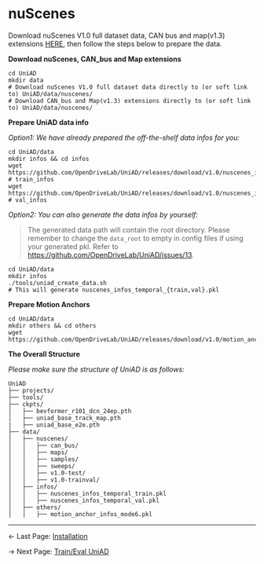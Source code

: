 

# nuScenes
Download nuScenes V1.0 full dataset data, CAN bus and map(v1.3) extensions [HERE](https://www.nuscenes.org/download), then follow the steps below to prepare the data.


**Download nuScenes, CAN_bus and Map extensions**
```shell
cd UniAD
mkdir data
# Download nuScenes V1.0 full dataset data directly to (or soft link to) UniAD/data/nuscenes/
# Download CAN_bus and Map(v1.3) extensions directly to (or soft link to) UniAD/data/nuscenes/
```

**Prepare UniAD data info**

*Option1: We have already prepared the off-the-shelf data infos for you:*
```shell
cd UniAD/data
mkdir infos && cd infos
wget https://github.com/OpenDriveLab/UniAD/releases/download/v1.0/nuscenes_infos_temporal_train.pkl  # train_infos
wget https://github.com/OpenDriveLab/UniAD/releases/download/v1.0/nuscenes_infos_temporal_val.pkl  # val_infos
```


*Option2: You can also generate the data infos by yourself:*
> The generated data path will contain the root directory. Please remember to change the `data_root` to empty in config files if using your generated pkl. Refer to https://github.com/OpenDriveLab/UniAD/issues/13.
```shell
cd UniAD/data
mkdir infos
./tools/uniad_create_data.sh
# This will generate nuscenes_infos_temporal_{train,val}.pkl
```

**Prepare Motion Anchors**
```shell
cd UniAD/data
mkdir others && cd others
wget https://github.com/OpenDriveLab/UniAD/releases/download/v1.0/motion_anchor_infos_mode6.pkl
```

**The Overall Structure**

*Please make sure the structure of UniAD is as follows:*
```
UniAD
├── projects/
├── tools/
├── ckpts/
│   ├── bevformer_r101_dcn_24ep.pth
│   ├── uniad_base_track_map.pth
|   ├── uniad_base_e2e.pth
├── data/
│   ├── nuscenes/
│   │   ├── can_bus/
│   │   ├── maps/
│   │   ├── samples/
│   │   ├── sweeps/
│   │   ├── v1.0-test/
│   │   ├── v1.0-trainval/
│   ├── infos/
│   │   ├── nuscenes_infos_temporal_train.pkl
│   │   ├── nuscenes_infos_temporal_val.pkl
│   ├── others/
│   │   ├── motion_anchor_infos_mode6.pkl
```
---
<- Last Page:  [Installation](./INSTALL.md)

-> Next Page: [Train/Eval UniAD](./TRAIN_EVAL.md)
